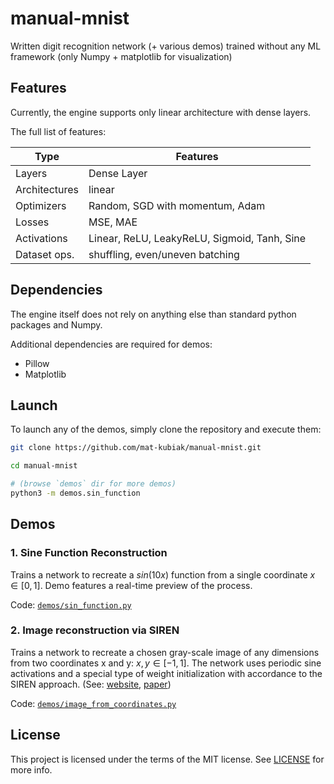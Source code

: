 # manual-mnist

Written digit recognition network (+ various demos) trained without any ML framework (only Numpy + matplotlib for visualization)

## Features

Currently, the engine supports only linear architecture with dense layers.

The full list of features:

| Type | Features |
| - | - |
| Layers | Dense Layer |
| Architectures | linear |
| Optimizers | Random, SGD with momentum, Adam |
| Losses | MSE, MAE |
| Activations | Linear, ReLU, LeakyReLU, Sigmoid, Tanh, Sine |
| Dataset ops. | shuffling, even/uneven batching |

## Dependencies

The engine itself does not rely on anything else than standard python packages and Numpy.

Additional dependencies are required for demos:
* Pillow
* Matplotlib

## Launch

To launch any of the demos, simply clone the repository and execute them:

```sh
git clone https://github.com/mat-kubiak/manual-mnist.git

cd manual-mnist

# (browse `demos` dir for more demos)
python3 -m demos.sin_function
```

## Demos

### 1. Sine Function Reconstruction

<!-- ![](docs/sin_function.gif) -->

Trains a network to recreate a $sin(10x)$ function from a single coordinate $x \in [0, 1]$. Demo features a real-time preview of the process.

Code: [`demos/sin_function.py`](demos/sin_function.py)

### 2. Image reconstruction via SIREN

<!-- ![](docs/lenna.gif) -->

Trains a network to recreate a chosen gray-scale image of any dimensions from two coordinates x and y: $x,y \in [-1, 1]$. The network uses periodic sine activations and a special type of weight initialization with accordance to the SIREN approach. (See: [website](https://www.vincentsitzmann.com/siren/), [paper](https://arxiv.org/abs/2006.09661))

Code: [`demos/image_from_coordinates.py`](demos/image_from_coordinates.py)

## License

This project is licensed under the terms of the MIT license. See [LICENSE](LICENSE) for more info.
